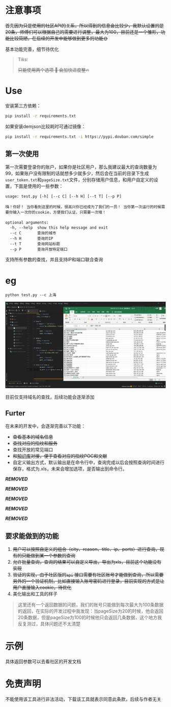 # 注意事项

~~首先因为只是使用的社区API的关系，所以得到的信息会比较少，我默认设置的是20条，师傅们可以根据自己的需要进行调整，最大为100，目前还是一个雏形，功能比较简陋，在后续的开发中能够做到更多的功能:sun_with_face:~~

基本功能完善，细节待优化



>  Tiks:
>
> ~~只能使用两个选项 :older_man: 会加快进度整:fire:~~



# Use

安装第三方依赖：
```bash
pip install -r requirements.txt
```
如果安装demjson比较耗时可通过镜像：
```bash
pip install -r requirements.txt -i https://pypi.douban.com/simple
```

## 第一次使用

第一次需要登录你的账户，如果你是社区用户，那么我建议最大的查询数量为99，如果账户没有限制的话就想多少就多少，然后会在当前的目录下生成`user_token.txt`和`pageSize.txt`文件，分别存储用户信息，和用户自定义的设置，下面是使用的一些参数：

```
usage: test.py [-h] [--c C] [--h H] [--t T] [--p P]

嗨！你好！ 当你看到这里的时候，很高兴你已经成为了我们的一员！ 当你第一次运行的时候需要你输入一次你的cookie，方便我们认证，只需要一次哦！

optional arguments:
  -h, --help  show this help message and exit
  --c C       查询的城市
  --h H       查询的IP
  --t T       查询网站标题
  --p P       查询开放特定端口
```

支持所有参数的查找，并且支持IP和端口联合查询

# eg

`python test.py --c 上海`

![image-20200721181428197](demo.png)

目前仅支持域名的查找，后续功能会逐渐添加

## Furter

在未来的开发中，会逐渐完善以下功能：

- ~~查看基本的域名信息~~
- ~~查找对应的指纹和服务~~
- 查找开放的常见端口
- ~~和[知识库](https://plat.wgpsec.org/knowledge)对接，便于查看对应的指纹POC和文献~~
- 自定义输出方式，默认输出是在命令行中，查询完成以后会按照查询时间进行保存，格式为.xls，未来会增加选项，是否输出到命令行。



***REMOVED***

***REMOVED***

***REMOVED***

***REMOVED***



***REMOVED***

## 要求能做到的功能

1. ~~用户可以按照自定义的组合（city、reason、title、ip、ports）进行查询，现有的只能做到某一个参数的查询~~
2. ~~允许批量查询，查询的结果可以自定义导出，导出为xls，目前这个功能没有实现~~
3. ~~验证的实现，由于社区版的`api` 接口需要有社区账号才能做到查询，所以需要另外的一个验证机制，比如直接输入账号密码进行登录，目前实现的方式是让用户直接输入cookie，待优化~~
4. 美化输出和工具的样子



> 这里还有一个返回数据的问题，我们的账号只能做到每次最大为100条数据的返回，在实际的开发过程中我发现：当pageSize为20的时候，他会返回20条数据，但是pageSize为100的时候他只会返回几条数据，这个地方我反复测过，具体问题还不太清楚

# 示例

具体返回参数可以去看社区的开发文档

# 免责声明

不能使用该工具进行非法活动，下载该工具就表示同意此条款，后续与作者无关
